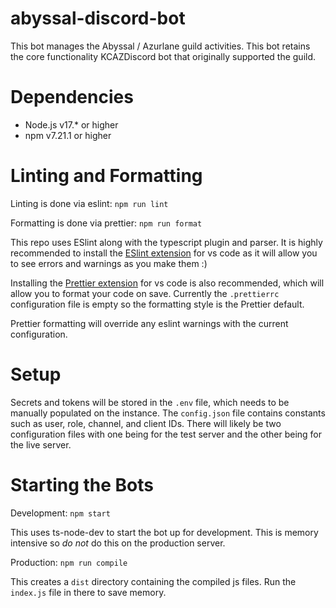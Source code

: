 # abyssal-discord-bot
This bot manages the Abyssal / Azurlane guild activities. This bot retains the core functionality KCAZDiscord bot that originally supported the guild.

# Dependencies
- Node.js v17.* or higher
- npm v7.21.1 or higher

# Linting and Formatting
Linting is done via eslint: `npm run lint`

Formatting is done via prettier: `npm run format`

This repo uses ESlint along with the typescript plugin and parser.
It is highly recommended to install the [ESlint extension](https://marketplace.visualstudio.com/items?itemName=dbaeumer.vscode-eslint) for vs code as it will allow you to see errors and warnings as you make them :)

Installing the [Prettier extension](https://marketplace.visualstudio.com/items?itemName=esbenp.prettier-vscode#review-details) for vs code is also recommended, which will allow you to format your code on save. Currently the `.prettierrc` configuration file is empty so the formatting style is the Prettier default.

Prettier formatting will override any eslint warnings with the current configuration.

# Setup
Secrets and tokens will be stored in the `.env` file, which needs to be manually populated on the instance. The `config.json` file contains constants such as user, role, channel, and client IDs. There will likely be two configuration files with one being for the test server and the other being for the live server.

# Starting the Bots
Development: `npm start`

This uses ts-node-dev to start the bot up for development. This is memory intensive so *do not* do this on the production server.

Production: `npm run compile`

This creates a `dist` directory containing the compiled js files. Run the `index.js` file in there to save memory.
